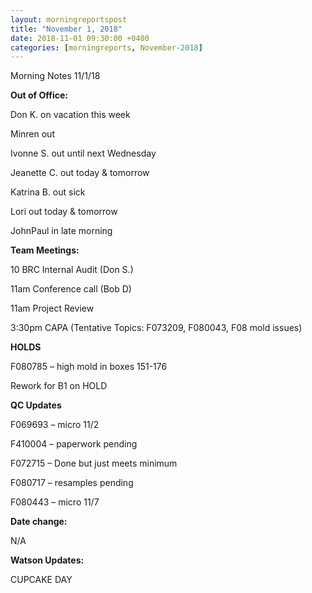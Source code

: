 ```yaml
---  
layout: morningreportspost  
title: "November 1, 2018"  
date: 2018-11-01 09:30:00 +0400  
categories: [morningreports, November-2018]  
---
```


Morning Notes 11/1/18

**Out of Office:**

Don K. on vacation this week

Minren out

Ivonne S. out until next Wednesday

Jeanette C. out today & tomorrow

Katrina B. out sick

Lori out today & tomorrow

JohnPaul in late morning

**Team Meetings:**

10 BRC Internal Audit (Don S.)

11am Conference call (Bob D)

11am Project Review

3:30pm CAPA (Tentative Topics: F073209, F080043, F08 mold issues)

**HOLDS**

F080785 – high mold in boxes 151-176

Rework for B1 on HOLD

**QC Updates**

F069693 – micro 11/2

F410004 – paperwork pending

F072715 – Done but just meets minimum

F080717 – resamples pending

F080443 – micro 11/7

**Date change:**

N/A

**Watson Updates:**

CUPCAKE DAY
